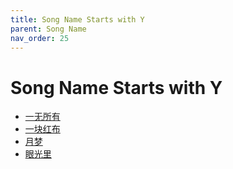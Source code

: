 ```yaml
---
title: Song Name Starts with Y
parent: Song Name 
nav_order: 25
---
```


# Song Name Starts with Y

- [一无所有](/lyrics/Cui_Jian/yiwusuoyou)
- [一块红布](/lyrics/Cui_Jian/yikuaihongbu)
- [月梦](/lyrics/Tang_Chao/yuemeng)
- [眼光里](/lyrics/Hei_Bao/yanguangli)
